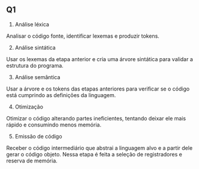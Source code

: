## Q1

1. Análise léxica

Analisar o código fonte, identificar lexemas e produzir tokens.

2. Análise sintática

Usar os lexemas da etapa anterior e cria uma árvore sintática para validar a estrutura do programa.

3. Análise semântica

Usar a árvore e os tokens das etapas anteriores para verificar se o código está cumprindo as definições da linguagem.

4.  Otimização

Otimizar o código alterando partes ineficientes, tentando deixar ele mais rápido e consumindo menos memória.

5.  Emissão de código

Receber o código intermediário que abstrai a linguagem alvo e a partir dele gerar o código objeto. Nessa etapa é feita a seleção de registradores e reserva de memória.
